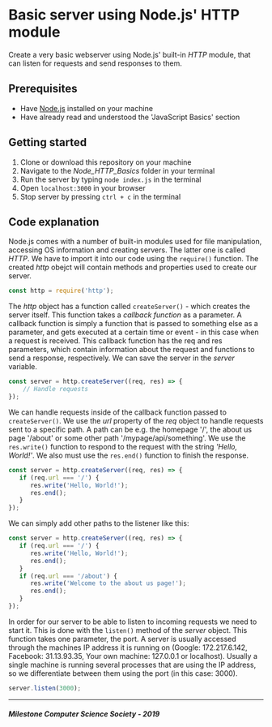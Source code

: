 # Basic server using Node.js' HTTP module
Create a very basic webserver using Node.js' built-in *HTTP* module, that can listen for requests and send responses to them.

## Prerequisites
- Have [Node.js](https://nodejs.org/en/) installed on your machine
- Have already read and understood the 'JavaScript Basics' section

## Getting started
1. Clone or download this repository on your machine
2. Navigate to the *Node_HTTP_Basics* folder in your terminal
3. Run the server by typing `node index.js` in the terminal
4. Open `localhost:3000` in your browser
5. Stop server by pressing `ctrl + c` in the terminal

## Code explanation
Node.js comes with a number of built-in modules used for file manipulation, accessing OS information and creating servers. The latter one is called *HTTP*. We have to import it into our code using the `require()` function. The created *http* obejct will contain methods and properties used to create our server.
```js
const http = require('http');
```
The *http* object has a function called `createServer()` - which creates the server itself. This function takes a *callback function* as a parameter. A callback function is simply a function that is passed to something else as a parameter, and gets executed at a certain time or event - in this case when a request is received. This callback function has the req and res parameters, which contain information about the request and functions to send a response, respectively. We can save the server in the *server* variable.
```js
const server = http.createServer((req, res) => {
    // Handle requests
});
```
We can handle requests inside of the callback function passed to `createServer()`. We use the *url* property of the *req* object to handle requests sent to a specific path. A path can be e.g. the homepage '/', the about us page '/about' or some other path '/mypage/api/something'. We use the `res.write()` function to respond to the request with the string *'Hello, World!'*. We also must use the `res.end()` function to finish the response.
```js
const server = http.createServer((req, res) => {
   if (req.url === '/') {
      res.write('Hello, World!');
      res.end();
   }
});
```
We can simply add other paths to the listener like this:
```js
const server = http.createServer((req, res) => {
   if (req.url === '/') {
      res.write('Hello, World!');
      res.end();
   }
   if (req.url === '/about') {
      res.write('Welcome to the about us page!');
      res.end();
   }
});
```
In order for our server to be able to listen to incoming requests we need to start it. This is done with the `listen()` method of the *server* object. This function takes one parameter, the port. A server is usually accessed through the machines IP address it is running on (Google: 172.217.6.142, Facebook: 31.13.93.35, Your own machine: 127.0.0.1 or localhost). Usually a single machine is running several processes that are using the IP address, so we differentiate between them using the port (in this case: 3000).
```js
server.listen(3000);
```
---
##### Milestone Computer Science Society - 2019
